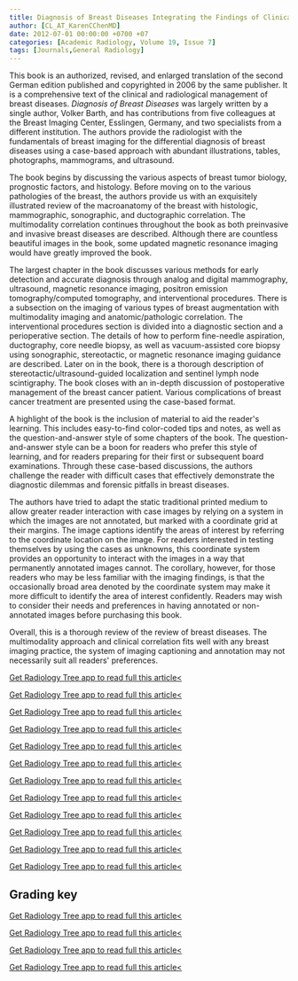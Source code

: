 ```yaml
---
title: Diagnosis of Breast Diseases Integrating the Findings of Clinical Presentation, Mammography, and Ultrasound
author: [CL_AT_KarenCChenMD]
date: 2012-07-01 00:00:00 +0700 +07
categories: [Academic Radiology, Volume 19, Issue 7]
tags: [Journals,General Radiology]
---
```

This book is an authorized, revised, and enlarged translation of the second German edition published and copyrighted in 2006 by the same publisher. It is a comprehensive text of the clinical and radiological management of breast diseases. _Diagnosis of Breast Diseases_ was largely written by a single author, Volker Barth, and has contributions from five colleagues at the Breast Imaging Center, Esslingen, Germany, and two specialists from a different institution. The authors provide the radiologist with the fundamentals of breast imaging for the differential diagnosis of breast diseases using a case-based approach with abundant illustrations, tables, photographs, mammograms, and ultrasound.

The book begins by discussing the various aspects of breast tumor biology, prognostic factors, and histology. Before moving on to the various pathologies of the breast, the authors provide us with an exquisitely illustrated review of the macroanatomy of the breast with histologic, mammographic, sonographic, and ductographic correlation. The multimodality correlation continues throughout the book as both preinvasive and invasive breast diseases are described. Although there are countless beautiful images in the book, some updated magnetic resonance imaging would have greatly improved the book.

The largest chapter in the book discusses various methods for early detection and accurate diagnosis through analog and digital mammography, ultrasound, magnetic resonance imaging, positron emission tomography/computed tomography, and interventional procedures. There is a subsection on the imaging of various types of breast augmentation with multimodality imaging and anatomic/pathologic correlation. The interventional procedures section is divided into a diagnostic section and a perioperative section. The details of how to perform fine-needle aspiration, ductography, core needle biopsy, as well as vacuum-assisted core biopsy using sonographic, stereotactic, or magnetic resonance imaging guidance are described. Later on in the book, there is a thorough description of stereotactic/ultrasound-guided localization and sentinel lymph node scintigraphy. The book closes with an in-depth discussion of postoperative management of the breast cancer patient. Various complications of breast cancer treatment are presented using the case-based format.

A highlight of the book is the inclusion of material to aid the reader's learning. This includes easy-to-find color-coded tips and notes, as well as the question-and-answer style of some chapters of the book. The question-and-answer style can be a boon for readers who prefer this style of learning, and for readers preparing for their first or subsequent board examinations. Through these case-based discussions, the authors challenge the reader with difficult cases that effectively demonstrate the diagnostic dilemmas and forensic pitfalls in breast diseases.

The authors have tried to adapt the static traditional printed medium to allow greater reader interaction with case images by relying on a system in which the images are not annotated, but marked with a coordinate grid at their margins. The image captions identify the areas of interest by referring to the coordinate location on the image. For readers interested in testing themselves by using the cases as unknowns, this coordinate system provides an opportunity to interact with the images in a way that permanently annotated images cannot. The corollary, however, for those readers who may be less familiar with the imaging findings, is that the occasionally broad area denoted by the coordinate system may make it more difficult to identify the area of interest confidently. Readers may wish to consider their needs and preferences in having annotated or non-annotated images before purchasing this book.

Overall, this is a thorough review of the review of breast diseases. The multimodality approach and clinical correlation fits well with any breast imaging practice, the system of imaging captioning and annotation may not necessarily suit all readers' preferences.

[Get Radiology Tree app to read full this article<](https://clinicalpub.com/app)

[Get Radiology Tree app to read full this article<](https://clinicalpub.com/app)

[Get Radiology Tree app to read full this article<](https://clinicalpub.com/app)

[Get Radiology Tree app to read full this article<](https://clinicalpub.com/app)

[Get Radiology Tree app to read full this article<](https://clinicalpub.com/app)

[Get Radiology Tree app to read full this article<](https://clinicalpub.com/app)

[Get Radiology Tree app to read full this article<](https://clinicalpub.com/app)

[Get Radiology Tree app to read full this article<](https://clinicalpub.com/app)

[Get Radiology Tree app to read full this article<](https://clinicalpub.com/app)

[Get Radiology Tree app to read full this article<](https://clinicalpub.com/app)

[Get Radiology Tree app to read full this article<](https://clinicalpub.com/app)

[Get Radiology Tree app to read full this article<](https://clinicalpub.com/app)

## Grading key

[Get Radiology Tree app to read full this article<](https://clinicalpub.com/app)

[Get Radiology Tree app to read full this article<](https://clinicalpub.com/app)

[Get Radiology Tree app to read full this article<](https://clinicalpub.com/app)

[Get Radiology Tree app to read full this article<](https://clinicalpub.com/app)